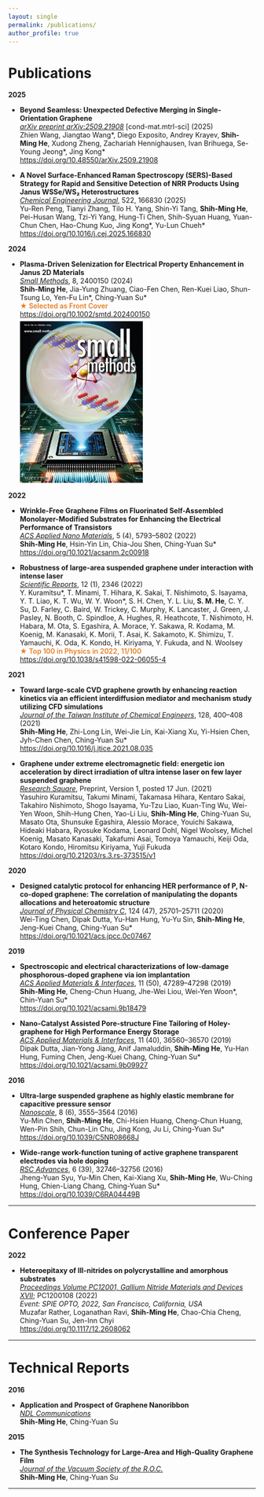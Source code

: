 ```yaml
---
layout: single
permalink: /publications/
author_profile: true
---
```


Publications
======

**2025**  
- <b>Beyond Seamless: Unexpected Defective Merging in Single-Orientation Graphene</b><br>
  <i><u>arXiv preprint arXiv:2509.21908</u></i> [cond-mat.mtrl-sci] (2025)<br>
  Zhien Wang, Jiangtao Wang&#42;, Diego Exposito, Andrey Krayev, <b>Shih-Ming He</b>, Xudong Zheng, Zachariah Hennighausen, Ivan Brihuega, Se-Young Jeong&#42;, Jing Kong&#42;<br>
  <a href="https://doi.org/10.48550/arXiv.2509.21908" target="_blank">https://doi.org/10.48550/arXiv.2509.21908</a>

- <b>A Novel Surface-Enhanced Raman Spectroscopy (SERS)-Based Strategy for Rapid and Sensitive Detection of NRR Products Using Janus WSSe/WS₂ Heterostructures</b><br>
  <i><u>Chemical Engineering Journal</u></i>, 522, 166830 (2025) <br>
  Yu-Ren Peng, Tianyi Zhang, Tilo H. Yang, Shin-Yi Tang, <b>Shih-Ming He</b>, Pei-Husan Wang, Tzi-Yi Yang, Hung-Ti Chen, Shih-Syuan Huang, Yuan-Chun Chen, Hao-Chung Kuo, Jing Kong&#42;, Yu-Lun Chueh&#42;<br>
  <a href="https://doi.org/10.1016/j.cej.2025.166830" target="_blank">https://doi.org/10.1016/j.cej.2025.166830</a>

**2024**  
- <b>Plasma-Driven Selenization for Electrical Property Enhancement in Janus 2D Materials</b><br>
  <i><u>Small Methods</u></i>, 8, 2400150 (2024) <br>
  <b>Shih-Ming He</b>, Jia-Yung Zhuang, Ciao-Fen Chen, Ren-Kuei Liao, Shun-Tsung Lo, Yen-Fu Lin&#42;, Ching-Yuan Su&#42;<br>
  <span style="color:#e67e22; font-weight:600">&#9733; Selected as Front Cover</span><br>
  <a href="https://doi.org/10.1002/smtd.202400150" target="_blank">https://doi.org/10.1002/smtd.202400150</a><br>
  <img src="/images/sm.jpg" alt="Front Cover" style="max-width:250px; margin-top:6px;">

**2022**  
- <b>Wrinkle-Free Graphene Films on Fluorinated Self-Assembled Monolayer-Modified Substrates for Enhancing the Electrical Performance of Transistors</b><br>
  <i><u>ACS Applied Nano Materials</u></i>, 5 (4), 5793–5802 (2022)<br>
  <b>Shih-Ming He</b>, Hsin-Yin Lin, Chia-Jou Shen, Ching-Yuan Su&#42;<br>
  <a href="https://doi.org/10.1021/acsanm.2c00918" target="_blank">https://doi.org/10.1021/acsanm.2c00918</a>

- <b>Robustness of large-area suspended graphene under interaction with intense laser</b><br>
  <i><u>Scientific Reports</u></i>, 12 (1), 2346 (2022) <br>
  Y. Kuramitsu&#42;, T. Minami, T. Hihara, K. Sakai, T. Nishimoto, S. Isayama, Y. T. Liao, K. T. Wu, W. Y. Woon&#42;, S. H. Chen, Y. L. Liu, <b>S. M. He</b>, C. Y. Su, D. Farley, C. Baird, W. Trickey, C. Murphy, K. Lancaster, J. Green, J. Pasley, N. Booth, C. Spindloe, A. Hughes, R. Heathcote, T. Nishimoto, H. Habara, M. Ota, S. Egashira, A. Morace, Y. Sakawa, R. Kodama, M. Koenig, M. Kanasaki, K. Morii, T. Asai, K. Sakamoto, K. Shimizu, T. Yamauchi, K. Oda, K. Kondo, H. Kiriyama, Y. Fukuda, and N. Woolsey<br>
  <span style="color:#e67e22; font-weight:600">&#9733; Top 100 in Physics in 2022, 11/100</span><br>
  <a href="https://doi.org/10.1038/s41598-022-06055-4" target="_blank">https://doi.org/10.1038/s41598-022-06055-4</a>

**2021**  
- <b>Toward large-scale CVD graphene growth by enhancing reaction kinetics via an efficient interdiffusion mediator and mechanism study utilizing CFD simulations</b><br>
  <i><u>Journal of the Taiwan Institute of Chemical Engineers</u></i>, 128, 400–408 (2021)<br>
  <b>Shih-Ming He</b>, Zhi-Long Lin, Wei-Jie Lin, Kai-Xiang Xu, Yi-Hsien Chen, Jyh-Chen Chen, Ching-Yuan Su&#42;<br>
  <a href="https://doi.org/10.1016/j.jtice.2021.08.035" target="_blank">https://doi.org/10.1016/j.jtice.2021.08.035</a>

- <b>Graphene under extreme electromagnetic field: energetic ion acceleration by direct irradiation of ultra intense laser on few layer suspended graphene</b><br>
  <i><u>Research Square</u></i>, Preprint, Version 1, posted 17 Jun. (2021)<br>
  Yasuhiro Kuramitsu, Takumi Minami, Takamasa Hihara, Kentaro Sakai, Takahiro Nishimoto, Shogo Isayama, Yu-Tzu Liao, Kuan-Ting Wu, Wei-Yen Woon, Shih-Hung Chen, Yao-Li Liu, <b>Shih-Ming He</b>, Ching-Yuan Su, Masato Ota, Shunsuke Egashira, Alessio Morace, Youichi Sakawa, Hideaki Habara, Ryosuke Kodama, Leonard Dohl, Nigel Woolsey, Michel Koenig, Masato Kanasaki, Takafumi Asai, Tomoya Yamauchi, Keiji Oda, Kotaro Kondo, Hiromitsu Kiriyama, Yuji Fukuda<br>
  <a href="https://doi.org/10.21203/rs.3.rs-373515/v1" target="_blank">https://doi.org/10.21203/rs.3.rs-373515/v1</a>
  

**2020**  
- <b>Designed catalytic protocol for enhancing HER performance of P, N-co-doped graphene: The correlation of manipulating the dopants allocations and heteroatomic structure</b><br>
  <i><u>Journal of Physical Chemistry C</u></i>, 124 (47), 25701–25711 (2020)<br>
  Wei-Ting Chen, Dipak Dutta, Yu-Han Hung, Yu-Yu Sin, <b>Shih-Ming He</b>, Jeng-Kuei Chang, Ching-Yuan Su&#42;<br>
  <a href="https://doi.org/10.1021/acs.jpcc.0c07467" target="_blank">https://doi.org/10.1021/acs.jpcc.0c07467</a>

**2019**  
- <b>Spectroscopic and electrical characterizations of low-damage phosphorous-doped graphene via ion implantation</b><br>
  <i><u>ACS Applied Materials & Interfaces</u></i>, 11 (50), 47289–47298 (2019)<br>
  <b>Shih-Ming He</b>, Cheng-Chun Huang, Jhe-Wei Liou, Wei-Yen Woon&#42;, Chin-Yuan Su&#42;<br>
  <a href="https://doi.org/10.1021/acsami.9b18479" target="_blank">https://doi.org/10.1021/acsami.9b18479</a>

- <b>Nano-Catalyst Assisted Pore-structure Fine Tailoring of Holey-graphene for High Performance Energy Storage</b><br>
  <i><u>ACS Applied Materials & Interfaces</u></i>, 11 (40), 36560–36570 (2019)<br>
  Dipak Dutta, Jian-Yong Jiang, Anif Jamaluddin, <b>Shih-Ming He</b>, Yu-Han Hung, Fuming Chen, Jeng-Kuei Chang, Ching-Yuan Su&#42;<br>
  <a href="https://doi.org/10.1021/acsami.9b09927" target="_blank">https://doi.org/10.1021/acsami.9b09927</a>

**2016**  
- <b>Ultra-large suspended graphene as highly elastic membrane for capacitive pressure sensor</b><br>
  <i><u>Nanoscale</u></i>, 8 (6), 3555–3564 (2016)<br>
  Yu-Min Chen, <b>Shih-Ming He</b>, Chi-Hsien Huang, Cheng-Chun Huang, Wen-Pin Shih, Chun-Lin Chu, Jing Kong, Ju Li, Ching-Yuan Su&#42;<br>
  <a href="https://doi.org/10.1039/C5NR08668J" target="_blank">https://doi.org/10.1039/C5NR08668J</a>

- <b>Wide-range work-function tuning of active graphene transparent electrodes via hole doping</b><br>
  <i><u>RSC Advances</u></i>, 6 (39), 32746–32756 (2016)<br>
  Jheng-Yuan Syu, Yu-Min Chen, Kai-Xiang Xu, <b>Shih-Ming He</b>, Wu-Ching Hung, Chien-Liang Chang, Ching-Yuan Su&#42;<br>
  <a href="https://doi.org/10.1039/C6RA04449B" target="_blank">https://doi.org/10.1039/C6RA04449B</a>

<hr class="bold">

Conference Paper
======
**2022**  
- <b>Heteroepitaxy of III-nitrides on polycrystalline and amorphous substrates</b><br>
  <i><u>Proceedings Volume PC12001, Gallium Nitride Materials and Devices XVII</u></i>; PC1200108 (2022)<br>
  <i>Event: SPIE OPTO, 2022, San Francisco, California, USA</i><br>
  Muzafar Rather, Loganathan Ravi, <b>Shih-Ming He</b>, Chao-Chia Cheng, Ching-Yuan Su, Jen-Inn Chyi<br>
  <a href="https://doi.org/10.1117/12.2608062" target="_blank">https://doi.org/10.1117/12.2608062</a>

<hr class="bold">

Technical Reports
======
**2016**  
- <b>Application and Prospect of Graphene Nanoribbon</b><br>
  <i><u>NDL Communications</u></i><br>
  <b>Shih-Ming He</b>, Ching-Yuan Su  

**2015**  
- <b>The Synthesis Technology for Large-Area and High-Quality Graphene Film</b><br>
  <i><u>Journal of the Vacuum Society of the R.O.C.</u></i><br>
  <b>Shih-Ming He</b>, Ching-Yuan Su  

<hr class="bold">
